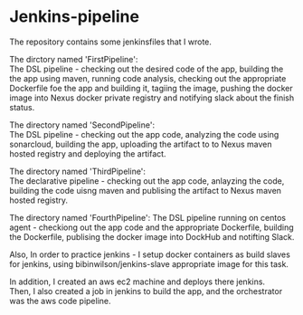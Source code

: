 # Jenkins-pipeline

The repository contains some jenkinsfiles that I wrote.

The dirctory named 'FirstPipeline':<br>
The DSL pipeline - checking out the desired code of the app, building the the app using maven, running code analysis, checking out the appropriate Dockerfile foe the app and building it, tagiing the image, pushing the docker image into Nexus docker private registry and notifying slack about the finish status.

The directory named 'SecondPipeline':<br>
The DSL pipeline - checking out the app code, analyzing the code using sonarcloud, building the app, uploading the artifact to to Nexus maven hosted registry and deploying the artifact.

The directory named 'ThirdPipeline':<br>
The declarative pipeline - checking out the app code, anlayzing the code, building the code uisng maven and publising the artifact to Nexus maven hosted registry.

The directory named 'FourthPipeline':
The DSL pipeline running on centos agent - checkiong out the app code and the appropriate Dockerfile, building the Dockerfile, publising the docker image into DockHub and notifting Slack.



Also, In order to practice jenkins - I setup docker containers as build slaves for jenkins, using bibinwilson/jenkins-slave appropriate image for this task.

In addition, I created an aws ec2 machine and deploys there jenkins. <br>
Then, I also created a job in jenkins to build the app, and the orchestrator was the aws code pipeline.
